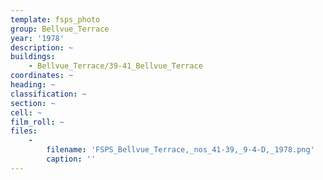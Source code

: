 ```yaml
---
template: fsps_photo
group: Bellvue_Terrace
year: '1978'
description: ~
buildings:
    - Bellvue_Terrace/39-41_Bellvue_Terrace
coordinates: ~
heading: ~
classification: ~
section: ~
cell: ~
film_roll: ~
files:
    -
        filename: 'FSPS_Bellvue_Terrace,_nos_41-39,_9-4-D,_1978.png'
        caption: ''
---
```

